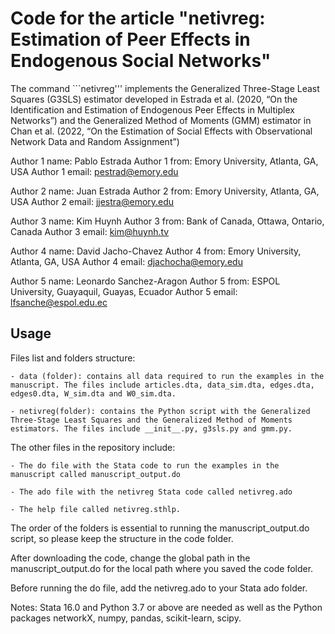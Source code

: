 # Code for the article "netivreg: Estimation of Peer Effects in Endogenous Social Networks"

The command ```netivreg''' implements the Generalized Three-Stage Least Squares (G3SLS) estimator developed in Estrada et al. (2020, “On the Identification and Estimation of Endogenous Peer Effects in Multiplex Networks”) and the Generalized Method of Moments (GMM) estimator in Chan et al. (2022, “On the Estimation of Social Effects with Observational Network Data and Random Assignment”)

Author 1 name: Pablo Estrada
Author 1 from: Emory University, Atlanta, GA, USA 
Author 1 email: pestrad@emory.edu 

Author 2 name: Juan Estrada 
Author 2 from: Emory University, Atlanta, GA, USA 
Author 2 email: jjestra@emory.edu

Author 3 name: Kim Huynh 
Author 3 from: Bank of Canada, Ottawa, Ontario, Canada 
Author 3 email: kim@huynh.tv

Author 4 name: David Jacho-Chavez 
Author 4 from: Emory University, Atlanta, GA, USA 
Author 4 email: djachocha@emory.edu

Author 5 name: Leonardo Sanchez-Aragon 
Author 5 from: ESPOL University, Guayaquil, Guayas, Ecuador 
Author 5 email: lfsanche@espol.edu.ec

## Usage 

Files list and folders structure:

	- data (folder): contains all data required to run the examples in the manuscript. The files include articles.dta, data_sim.dta, edges.dta, edges0.dta, W_sim.dta and W0_sim.dta.

	- netivreg(folder): contains the Python script with the Generalized Three-Stage Least Squares and the Generalized Method of Moments estimators. The files include __init__.py, g3sls.py and gmm.py. 

The other files in the repository include:

 	- The do file with the Stata code to run the examples in the manuscript called manuscript_output.do

	- The ado file with the netivreg Stata code called netivreg.ado 

	- The help file called netivreg.sthlp. 

The order of the folders is essential to running the manuscript_output.do script, so please keep the structure in the code folder. 

After downloading the code, change the global path in the manuscript_output.do for the local path where you saved the code folder.  

Before running the do file, add the netivreg.ado to your Stata ado folder.

Notes: Stata 16.0 and Python 3.7 or above are needed as well as the Python packages networkX, numpy, pandas, scikit-learn, scipy.
